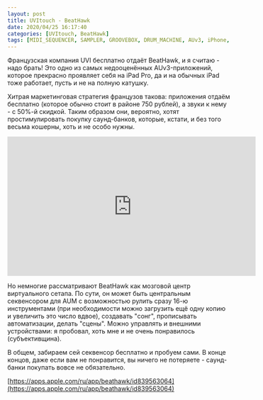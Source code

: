 ```yaml
---
layout: post
title: UVItouch - BeatHawk
date: 2020/04/25 16:17:40
categories: [UVItouch, BeatHawk]
tags: [MIDI_SEQUENCER, SAMPLER, GROOVEBOX, DRUM_MACHINE, AUv3, iPhone, iPad]
---
```

Французская компания UVI бесплатно отдаёт BeatHawk, и я считаю - надо брать! Это одно из самых недооценённых AUv3-приложений, которое прекрасно проявляет себя на iPad Pro, да и на обычных iPad тоже работает, пусть и не на полную катушку.

Хитрая маркетинговая стратегия французов такова: приложения отдаём бесплатно (которое обычно стоит в районе 750 рублей), а звуки к нему - с 50%-й скидкой. Таким образом они, вероятно, хотят простимулировать покупку саунд-банков, которые, кстати, и без того весьма кошерны, хоть и не особо нужны.

<iframe width="560" height="315" src="https://www.youtube.com/embed/zDkUN3tqhP4" title="YouTube video player" frameborder="0" allow="accelerometer; autoplay; clipboard-write; encrypted-media; gyroscope; picture-in-picture" allowfullscreen></iframe>

Но немногие рассматривают BeatHawk как мозговой центр виртуального сетапа. По сути, он может быть центральным секвенсором для AUM с возможностью рулить сразу 16-ю инструментами (при необходимости можно загрузить ещё одну копию и увеличить это число вдвое), создавать "сонг", прописывать автоматизации, делать "сцены". Можно управлять и внешними устройствами: я пробовал, хоть мне и не очень понравилось (субъективщина).

В общем, забираем сей секвенсор бесплатно и пробуем сами. В конце концов, даже если вам не понравится, вы ничего не потеряете - саунд-банки покупать вовсе не обязательно.

[https://apps.apple.com/ru/app/beathawk/id839563064](https://apps.apple.com/ru/app/beathawk/id839563064)
